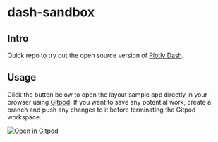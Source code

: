 # dash-sandbox

## Intro

Quick repo to try out the open source version of [Plotly Dash](https://plotly.com/dash/).

## Usage

Click the button below to open the layout sample app directly in your browser using [Gitpod](https://gitpod.io). If you want to save any potential work, create a branch and push any changes to it before terminating the Gitpod workspace.


[![Open in Gitpod](https://gitpod.io/button/open-in-gitpod.svg)](https://gitpod.io/#https://github.com/CVPcorp/dash-sandbox)